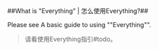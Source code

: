 ##What is "Everything" | 怎么使用Everything?##

Please see A basic guide to using ""Everything"".

> 请看使用Everything指引#todo。